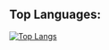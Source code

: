 ## Top Languages:
[![Top Langs](https://github-readme-stats.vercel.app/api/top-langs/?username=itsjordanmuller&layout=compact&theme=dracula&langs_count=5&size_weight=0.75&count_weight=0.25)](https://github.com/anuraghazra/github-readme-stats)
